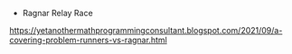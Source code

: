 * Ragnar Relay Race

https://yetanothermathprogrammingconsultant.blogspot.com/2021/09/a-covering-problem-runners-vs-ragnar.html
